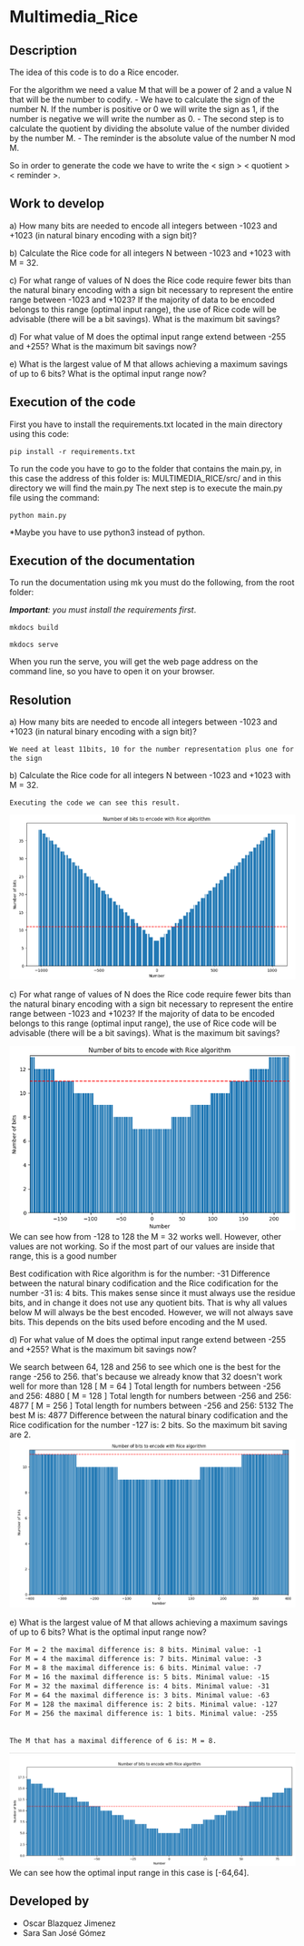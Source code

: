 # Multimedia_Rice
## Description
The idea of this code is to do a Rice encoder. 

For the algorithm we need a value M that will be a power of 2 and a value N that will be the number to codify.
    - We have to calculate the sign of the number N. If the number is positive or 0 we will write the sign as 1, if the number is negative we will write the number as 0. 
    - The second step is to calculate the quotient by dividing the absolute value of the number divided by the number M. 
    - The reminder is the absolute value of the number N mod M. 

So in order to generate the code we have to write the < sign > < quotient > < reminder >.

## Work to develop
a) How many bits are needed to encode all integers between -1023 and +1023 (in natural binary encoding with a sign bit)?

b) Calculate the Rice code for all integers N between -1023 and +1023 with M = 32.

c) For what range of values of N does the Rice code require fewer bits than the natural binary encoding with a sign bit necessary to represent the entire range between -1023 and +1023? If the majority of data to be encoded belongs to this range (optimal input range), the use of Rice code will be advisable (there will be a bit savings). What is the maximum bit savings?

d) For what value of M does the optimal input range extend between -255 and +255? What is the maximum bit savings now?

e) What is the largest value of M that allows achieving a maximum savings of up to 6 bits? What is the optimal input range now?

## Execution of the code
First you have to install the requirements.txt located in the main directory using this code: 

> 
    pip install -r requirements.txt

To run the code you have to go to the folder that contains the main.py, in this case the address of this folder is: MULTIMEDIA_RICE/src/ and in this directory we will find the main.py
The next step is to execute the main.py file using the command:

> 
    python main.py

*Maybe you have to use python3 instead of python. 

## Execution of the documentation
To run the documentation using mk you must do the following, from the root folder:

***Important**: you must install the requirements first*.

> 
    mkdocs build
    

> 
    mkdocs serve

When you run the serve, you will get the web page address on the command line, so you have to open it on your browser. 


## Resolution
a) How many bits are needed to encode all integers between -1023 and +1023 (in natural binary encoding with a sign bit)?

    We need at least 11bits, 10 for the number representation plus one for the sign

b) Calculate the Rice code for all integers N between -1023 and +1023 with M = 32.

    Executing the code we can see this result.
    
![plot](./plots/plot_C.png)

c) For what range of values of N does the Rice code require fewer bits than the natural binary encoding with a sign bit necessary to represent the entire range between -1023 and +1023? If the majority of data to be encoded belongs to this range (optimal input range), the use of Rice code will be advisable (there will be a bit savings). What is the maximum bit savings?

![plot](./plots/plot_C2.png)
We can see how from -128 to 128 the M = 32 works well. However, other values are not working. So if the most part of our values are inside that range, this is a good number

Best codification with Rice algorithm is for the number: -31
Difference between the natural binary codification and the Rice codification for the number -31 is: 4 bits.
This makes sense since it must always use the residue bits, and in change it does not use any quotient bits. That is why all values below M will always be the best encoded. However, we will not always save bits. This depends on the bits used before encoding and the M used.


d) For what value of M does the optimal input range extend between -255 and +255? What is the maximum bit savings now?

We search between 64, 128 and 256 to see which one is the best for the range -256 to 256. that's because we already know that 32 doesn't work well for more than 128
[ M = 64 ] Total length for numbers between -256 and 256: 4880
[ M = 128 ] Total length for numbers between -256 and 256: 4877
[ M = 256 ] Total length for numbers between -256 and 256: 5132
The best M is: 4877
Difference between the natural binary codification and the Rice codification for the number -127 is: 2 bits. So the maximum bit saving are 2.
![plot](./plots/plot_D.png)


e) What is the largest value of M that allows achieving a maximum savings of up to 6 bits? What is the optimal input range now?

    For M = 2 the maximal difference is: 8 bits. Minimal value: -1
    For M = 4 the maximal difference is: 7 bits. Minimal value: -3
    For M = 8 the maximal difference is: 6 bits. Minimal value: -7
    For M = 16 the maximal difference is: 5 bits. Minimal value: -15
    For M = 32 the maximal difference is: 4 bits. Minimal value: -31
    For M = 64 the maximal difference is: 3 bits. Minimal value: -63
    For M = 128 the maximal difference is: 2 bits. Minimal value: -127
    For M = 256 the maximal difference is: 1 bits. Minimal value: -255


    The M that has a maximal difference of 6 is: M = 8. 
![plot](./plots/plot_E.png)
    We can see how  the optimal input range in this case is [-64,64].



## Developed by 
- Oscar Blazquez Jimenez
- Sara San José Gómez